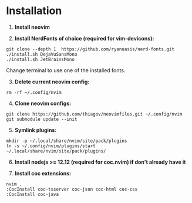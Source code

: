 # Installation

1. **Install neovim**

2. **Install NerdFonts of choice (required for vim-devicons):**
  ```
  git clone --depth 1  https://github.com/ryanoasis/nerd-fonts.git
  ./install.sh DejaVuSansMono
  ./install.sh JetBrainsMono
  ```
  Change terminal to use one of the installed fonts.

3. **Delete current neovim config:**
  ```
  rm -rf ~/.config/nvim
  ```

4. **Clone neovim configs:**
  ```
  git clone https://github.com/thiagov/neovimfiles.git ~/.config/nvim
  git submodule update --init
  ```

5. **Symlink plugins:**
  ```
  mkdir -p ~/.local/share/nvim/site/pack/plugins
  ln -s ~/.config/nvim/plugins/start ~/.local/share/nvim/site/pack/plugins/
  ```

6. **Install nodejs >= 12.12 (required for coc.nvim) if don't already have it**

7. **Install coc extensions:**
  ```
  nvim .
  :CocInstall coc-tsserver coc-json coc-html coc-css
  :CocInstall coc-java
  ```
